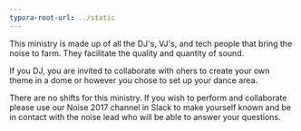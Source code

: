 ```yaml
---
typora-root-url: ../static
---
```


This ministry is made up of all the DJ's, VJ's, and tech people that bring the noise to farm. They facilitate the quality and quantity of sound.

If you DJ, you are invited to collaborate with ohers to create your own theme in a dome or however you chose to set up your dance area. 



There are no shifts for this ministry. If you wish to perform and  collaborate  please use our Noise 2017 channel in Slack to make yourself known and be in contact with the noise lead who will be able to answer your questions.

